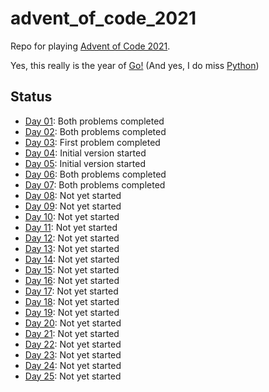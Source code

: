 # advent_of_code_2021
Repo for playing [Advent of Code 2021](https://adventofcode.com/2021).

Yes, this really is the year of [Go!](https://go.dev/)
(And yes, I do miss [Python](https://www.python.org/))

## Status
* [Day 01](https://adventofcode.com/2021/day/1): Both problems completed
* [Day 02](https://adventofcode.com/2021/day/2): Both problems completed
* [Day 03](https://adventofcode.com/2021/day/3): First problem completed
* [Day 04](https://adventofcode.com/2021/day/4): Initial version started
* [Day 05](https://adventofcode.com/2021/day/5): Initial version started
* [Day 06](https://adventofcode.com/2021/day/6): Both problems completed
* [Day 07](https://adventofcode.com/2021/day/7): Both problems completed
* [Day 08](https://adventofcode.com/2021/day/8): Not yet started
* [Day 09](https://adventofcode.com/2021/day/9): Not yet started
* [Day 10](https://adventofcode.com/2021/day/10): Not yet started
* [Day 11](https://adventofcode.com/2021/day/11): Not yet started
* [Day 12](https://adventofcode.com/2021/day/12): Not yet started
* [Day 13](https://adventofcode.com/2021/day/13): Not yet started
* [Day 14](https://adventofcode.com/2021/day/14): Not yet started
* [Day 15](https://adventofcode.com/2021/day/15): Not yet started
* [Day 16](https://adventofcode.com/2021/day/16): Not yet started
* [Day 17](https://adventofcode.com/2021/day/17): Not yet started
* [Day 18](https://adventofcode.com/2021/day/18): Not yet started
* [Day 19](https://adventofcode.com/2021/day/19): Not yet started
* [Day 20](https://adventofcode.com/2021/day/20): Not yet started
* [Day 21](https://adventofcode.com/2021/day/21): Not yet started
* [Day 22](https://adventofcode.com/2021/day/22): Not yet started
* [Day 23](https://adventofcode.com/2021/day/23): Not yet started
* [Day 24](https://adventofcode.com/2021/day/24): Not yet started
* [Day 25](https://adventofcode.com/2021/day/25): Not yet started
